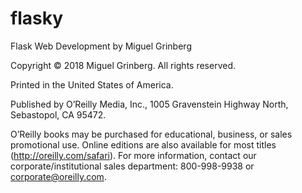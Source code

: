 # flasky
Flask Web Development
by Miguel Grinberg

Copyright © 2018 Miguel Grinberg. All rights reserved.

Printed in the United States of America.

Published by O’Reilly Media, Inc., 1005 Gravenstein Highway North, Sebastopol,
CA 95472.

O’Reilly books may be purchased for educational, business, or sales promotional
use. Online editions are also available for most titles
(http://oreilly.com/safari). For more information, contact our
corporate/institutional sales department: 800-998-9938 or
corporate@oreilly.com.
